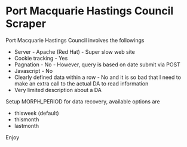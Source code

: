# Port Macquarie Hastings Council Scraper

Port Macquarie Hastings Council involves the followings
* Server - Apache (Red Hat) - Super slow web site
* Cookie tracking - Yes
* Pagnation - No - However, query is based on date submit via POST
* Javascript - No
* Clearly defined data within a row - No and it is so bad that I need to make an extra call to the actual DA to read information
* Very limited description about a DA

Setup MORPH_PERIOD for data recovery, available options are
* thisweek (default)
* thismonth
* lastmonth

Enjoy
